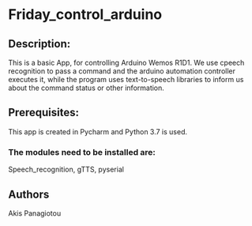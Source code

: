 # Friday_control_arduino

## Description:

This is a basic App, for controlling Arduino Wemos R1D1. We use cpeech recognition to pass a command and the arduino automation controller executes it, while the program uses text-to-speech libraries to inform us about the command status or other information.

## Prerequisites:
This app is created in Pycharm and Python 3.7 is used.

### The modules need to be installed are:
Speech_recognition, gTTS, pyserial

## Authors
Akis Panagiotou